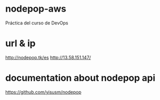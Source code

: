 # nodepop-aws
Práctica del curso de DevOps

# url & ip

http://nodepop.tk/es
http://13.58.151.147/

# documentation about nodepop api

https://github.com/yisusm/nodepop